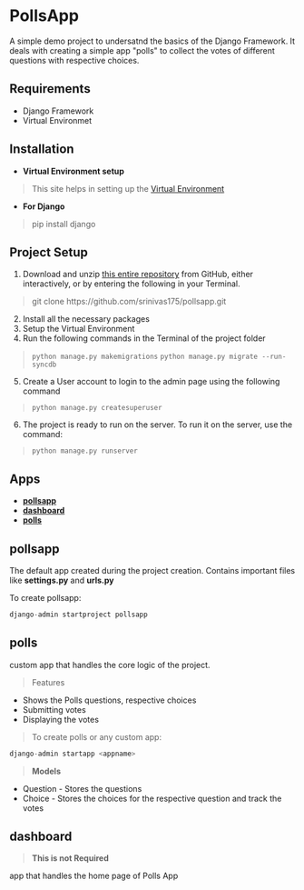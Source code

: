 # PollsApp
A simple demo project to undersatnd the basics of the Django Framework. It deals with creating a simple app "polls" to collect the votes of different questions with respective choices.
## Requirements
- Django Framework
- Virtual Environmet
## Installation
- **Virtual Environment setup**
> This site helps in setting up the [Virtual Environment](https://www.geeksforgeeks.org/creating-python-virtual-environment-windows-linux/)
- **For Django**
> pip install django
## Project Setup
1. Download and unzip [this entire repository](https://github.com/srinivas175/pollsapp) from GitHub, either interactively, or by entering the following in your Terminal.
> git clone https://<span></span>github.com<span></span>/srinivas175<span></span>/pollsapp.git
2. Install all the necessary packages
3. Setup the Virtual Environment
4. Run the following commands in the Terminal of the project folder
>```python manage.py makemigrations```
>```python manage.py migrate --run-syncdb```

5. Create a User account to login to the admin page using the following command
>```python manage.py createsuperuser```
6. The project is ready to run on the server. To run it on the server, use the command:
>```python manage.py runserver```

## Apps
- **[pollsapp](https://github.com/srinivas175/pollsapp/blob/master/README.md#pollsapp-1)**
- **[dashboard](https://github.com/srinivas175/pollsapp/blob/master/README.md#dashboard)**
- **[polls](https://github.com/srinivas175/pollsapp/blob/master/README.md#polls)**
## pollsapp
The default app created during the project creation. Contains important files like **settings.py** and **urls.py** 

To create pollsapp:
```python
django-admin startproject pollsapp
```
## polls
custom app that handles the core logic of the project.
> Features
- Shows the Polls questions, respective choices
- Submitting votes
- Displaying the votes

> To create polls or any custom app:
```python
django-admin startapp <appname>
```
> **Models**
  - Question - Stores the questions
  - Choice - Stores the choices for the respective question and track the votes

## dashboard
> **This is not Required**

app that handles the home page of Polls App 


